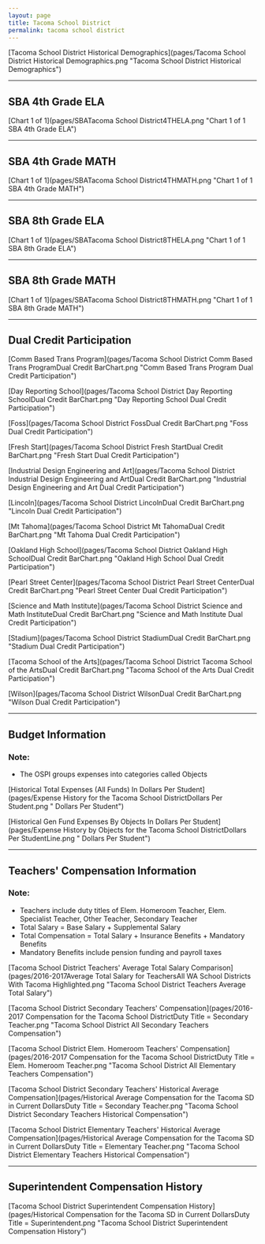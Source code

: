 ```yaml
---
layout: page
title: Tacoma School District
permalink: tacoma school district
---
```



[Tacoma School District Historical Demographics](pages/Tacoma School District Historical Demographics.png "Tacoma School District Historical Demographics")

___

## SBA 4th Grade ELA

[Chart 1 of 1](pages/SBATacoma School District4THELA.png "Chart 1 of 1 SBA 4th Grade ELA")


___

## SBA 4th Grade MATH

[Chart 1 of 1](pages/SBATacoma School District4THMATH.png "Chart 1 of 1 SBA 4th Grade MATH")


___

## SBA 8th Grade ELA

[Chart 1 of 1](pages/SBATacoma School District8THELA.png "Chart 1 of 1 SBA 8th Grade ELA")


___

## SBA 8th Grade MATH

[Chart 1 of 1](pages/SBATacoma School District8THMATH.png "Chart 1 of 1 SBA 8th Grade MATH")


___

## Dual Credit Participation

[Comm Based Trans Program](pages/Tacoma School District Comm Based Trans ProgramDual Credit BarChart.png "Comm Based Trans Program Dual Credit Participation")

[Day Reporting School](pages/Tacoma School District Day Reporting SchoolDual Credit BarChart.png "Day Reporting School Dual Credit Participation")

[Foss](pages/Tacoma School District FossDual Credit BarChart.png "Foss Dual Credit Participation")

[Fresh Start](pages/Tacoma School District Fresh StartDual Credit BarChart.png "Fresh Start Dual Credit Participation")

[Industrial Design Engineering and Art](pages/Tacoma School District Industrial Design Engineering and ArtDual Credit BarChart.png "Industrial Design Engineering and Art Dual Credit Participation")

[Lincoln](pages/Tacoma School District LincolnDual Credit BarChart.png "Lincoln Dual Credit Participation")

[Mt Tahoma](pages/Tacoma School District Mt TahomaDual Credit BarChart.png "Mt Tahoma Dual Credit Participation")

[Oakland High School](pages/Tacoma School District Oakland High SchoolDual Credit BarChart.png "Oakland High School Dual Credit Participation")

[Pearl Street Center](pages/Tacoma School District Pearl Street CenterDual Credit BarChart.png "Pearl Street Center Dual Credit Participation")

[Science and Math Institute](pages/Tacoma School District Science and Math InstituteDual Credit BarChart.png "Science and Math Institute Dual Credit Participation")

[Stadium](pages/Tacoma School District StadiumDual Credit BarChart.png "Stadium Dual Credit Participation")

[Tacoma School of the Arts](pages/Tacoma School District Tacoma School of the ArtsDual Credit BarChart.png "Tacoma School of the Arts Dual Credit Participation")

[Wilson](pages/Tacoma School District WilsonDual Credit BarChart.png "Wilson Dual Credit Participation")


___

## Budget Information
### Note:
- The OSPI groups expenses into categories called Objects

[Historical Total Expenses (All Funds) In Dollars Per Student](pages/Expense History for the Tacoma School DistrictDollars Per Student.png " Dollars Per Student")

[Historical Gen Fund Expenses By Objects In Dollars Per Student](pages/Expense History by Objects for the Tacoma School DistrictDollars Per StudentLine.png " Dollars Per Student")


___

## Teachers' Compensation Information
### Note:
- Teachers include duty titles of Elem. Homeroom Teacher, Elem. Specialist Teacher, Other Teacher, Secondary Teacher
- Total Salary = Base Salary + Supplemental Salary
- Total Compensation = Total Salary + Insurance Benefits + Mandatory Benefits
- Mandatory Benefits include pension funding and payroll taxes

[Tacoma School District Teachers' Average Total Salary Comparison](pages/2016-2017Average Total Salary for TeachersAll WA School Districts With Tacoma Highlighted.png "Tacoma School District Teachers Average Total Salary")

[Tacoma School District Secondary Teachers' Compensation](pages/2016-2017 Compensation for the Tacoma School DistrictDuty Title = Secondary Teacher.png "Tacoma School District All Secondary Teachers Compensation")

[Tacoma School District Elem. Homeroom Teachers' Compensation](pages/2016-2017 Compensation for the Tacoma School DistrictDuty Title = Elem. Homeroom Teacher.png "Tacoma School District All Elementary Teachers Compensation")

[Tacoma School District Secondary Teachers' Historical Average Compensation](pages/Historical Average Compensation for the Tacoma SD in Current DollarsDuty Title = Secondary Teacher.png "Tacoma School District Secondary Teachers Historical Compensation")

[Tacoma School District Elementary Teachers' Historical Average Compensation](pages/Historical Average Compensation for the Tacoma SD in Current DollarsDuty Title = Elementary Teacher.png "Tacoma School District Elementary Teachers Historical Compensation")


___

## Superintendent Compensation History

[Tacoma School District Superintendent Compensation History](pages/Historical Compensation for the Tacoma SD in Current DollarsDuty Title = Superintendent.png "Tacoma School District Superintendent Compensation History")

